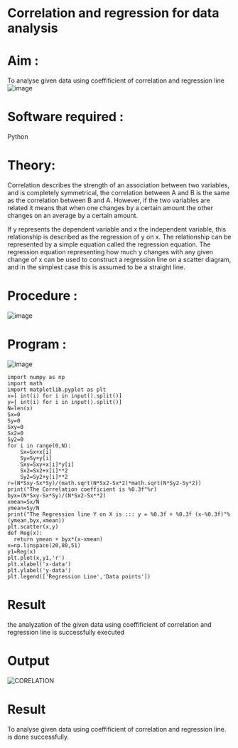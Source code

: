 # Correlation and regression for data analysis
# Aim : 

To analyse given data using coeffificient of correlation and regression line
![image](https://user-images.githubusercontent.com/104613195/168224136-d6b64e64-7d3d-4775-9337-c8f96fe41f2d.png)


# Software required :  

Python

# Theory:

Correlation describes the strength of an association between two variables, and is completely symmetrical, the correlation between A and B is the same as the correlation between B and A. However, if the two variables are related it means that when one changes by a certain amount the other changes on an average by a certain amount.  

If y represents the dependent variable and x the independent variable, this relationship is described as the regression of y on x. The relationship can be represented by a simple equation called the regression equation. The regression equation representing how much y changes with any given change of x can be used to construct a regression line on a scatter diagram, and in the simplest case this is assumed to be a straight line.

# Procedure :

![image](https://user-images.githubusercontent.com/104613195/168225866-ac8f6610-bdc3-4ac2-a24e-2b24ba08e189.png)

# Program :

![image](https://github.com/ramjan1729/Correlation_Regression/assets/103921593/9eb48cbf-8ca3-4cd9-8440-ff45fd98333e)
```
import numpy as np
import math
import matplotlib.pyplot as plt
x=[ int(i) for i in input().split()]
y=[ int(i) for i in input().split()]
N=len(x)
Sx=0
Sy=0
Sxy=0
Sx2=0
Sy2=0
for i in range(0,N):
    Sx=Sx+x[i]
    Sy=Sy+y[i]
    Sxy=Sxy+x[i]*y[i]
    Sx2=Sx2+x[i]**2
    Sy2=Sy2+y[i]**2
r=(N*Sxy-Sx*Sy)/(math.sqrt(N*Sx2-Sx*2)*math.sqrt(N*Sy2-Sy*2))
print("The Correlation coefficient is %0.3f"%r)
byx=(N*Sxy-Sx*Sy)/(N*Sx2-Sx**2)
xmean=Sx/N
ymean=Sy/N
print("The Regression line Y on X is ::: y = %0.3f + %0.3f (x-%0.3f)"%(ymean,byx,xmean))
plt.scatter(x,y)
def Reg(x):
  return ymean + byx*(x-xmean)
x=np.linspace(20,80,51)
y1=Reg(x)
plt.plot(x,y1,'r')
plt.xlabel('x-data')
plt.ylabel('y-data')
plt.legend(['Regression Line','Data points'])
```

# Result
the analyzation of the given data using coeffificient of correlation and regression line is successfully executed
# Output 
![CORELATION](https://github.com/NARRAAKHIL/Correlation_Regression/assets/144979843/88ea4fa7-8dce-4c97-9aa9-2815bd569200)

# Result
To analyse given data using coeffificient of correlation and regression line. is done successfully.
